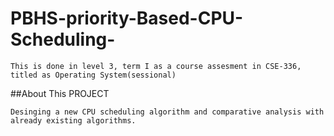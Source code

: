 # PBHS-priority-Based-CPU-Scheduling-

    This is done in level 3, term I as a course assesment in CSE-336, titled as Operating System(sessional)

##About This PROJECT

    Desinging a new CPU scheduling algorithm and comparative analysis with already existing algorithms.
